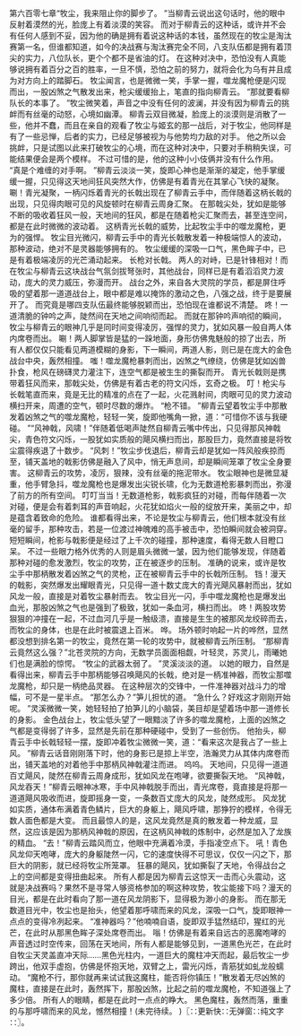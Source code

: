 第六百零七章“牧尘，我来阻止你的脚步了。
”当柳青云说出这句话时，他的眼中反射着漠然的光，脸庞上有着淡漠的笑容。
而对于柳青云的这种话，或许并不会有任何人感到不妥，因为他的确是拥有着说这种话的本钱，虽然现在的牧尘是淘汰赛第一名，但谁都知道，如今的决战赛与淘汰赛完全不同，八支队伍都是拥有着顶尖的实力，八位队长，更个个都不是省油的灯。
在这种对决中，恐怕没有人真能够说拥有着百分之百的胜率，一旦不慎，恐怕之前的努力，就将会化为乌有并且成为对方向上的踏脚石。
牧尘闻言，也是微微一笑，手掌一握，噬龙魔枪便是闪现而出，一股凶煞之气散发出来，枪尖缓缓抬上，笔直的指向柳青云。
“那就要看柳队长的本事了。
”牧尘微笑着，声音之中没有任何的波澜，并没有因为柳青云的挑衅而有丝毫的动怒，心境如幽潭。
柳青云双目微凝，脸庞上的淡漠则是消散了一些，他并不蠢，而且在亲自的观看了牧尘与姬玄的那一战后，对于牧尘，他同样是有了一些忌惮，后者的实力，已经足够被视为与他势均力敌的对手。
他之所以会挑衅，只是试图以此来打破牧尘的心境，而在这种对决中，只要对手稍稍失误，可能结果便会是两个模样。
不过可惜的是，他的这种小小伎俩并没有什么作用。
“真是个难缠的对手啊。
”柳青云淡淡一笑，旋即心神也是渐渐的凝定，他手掌缓缓一握，只见得这天地间狂风突然大作，仿佛是有着青光在其掌心飞快的凝聚。
唰！青光凝聚，一柄闪烁着青光的长戟出现在了柳青云手中，而伴随着这柄长戟的出现，只见得肉眼可见的风旋顿时在柳青云周身汇聚。
在那戟尖处，犹如是能够不断的吸收着狂风一般，天地间的狂风，都是在随着枪尖汇聚而去，甚至连空间，都是在此时微微的波动着。
这柄青光长戟的威势，比起牧尘手中的噬龙魔枪，更为的强悍。
牧尘目光微闪，柳青云手中的青光长戟散发着一种极端惊人的波动，那种波动，绝对不是灵器能够拥有的。
牧尘缓缓的深吸一口气，黑色眸子中，已是有着极端凌厉的光芒涌动起来。
长枪对长戟。
两人的对峙，已是针锋相对！而在牧尘与柳青云这块战台气氛剑拔弩张时，其他战台，同样已是有着滔滔灵力波动，庞大的灵力威压，弥漫而开。
战台之外，来自各大灵院的学员，都是屏住呼吸的望着那一道道战台上，眼中都是难以掩饰的激动之色，八强之战，终于是要展开了。
而究竟是哪四支队伍最终能够脱颖而出，恐怕现在谁都说不清楚。
咚！一道清脆的钟吟之声，陡然间在天地之间响彻而起。
而就在那钟吟声响彻的瞬间，牧尘与柳青云的眼神几乎是同时间变得凌厉，强悍的灵力，犹如风暴一般自两人体内席卷而出。
唰！两人脚掌皆是猛的一跺地面，身形仿佛鬼魅般的掠了出去，所有人都仅仅只能看见两道模糊的身影，下一瞬间，两道人影，则已是在庞大的金色战台中央，轰然相撞。
嗤！噬龙魔枪暴刺而出，凶煞之气缭绕，仿佛是犹如凶兽扑食，枪风在磅礴灵力灌注下，连空气都是被生生的撕裂而开。
青光长戟则是携带着狂风而来，那戟尖处，仿佛是有着古老的符文闪烁，玄奇之极。
叮！枪尖与长戟笔直而来，竟是无比的精准的点在了一起，火花溅射间，肉眼可见的灵力波动横扫开来，周遭的空气，顿时尽数的爆炸。
“枪不错。
”柳青云望着牧尘手中那散发着凶煞之气的噬龙魔枪，轻轻一笑，旋即他嘴角一掀，道：“可惜你不该与我硬碰。
”“风神戟，风啸！”伴随着低喝声陡然自柳青云嘴中传出，只见得那风神戟尖，青色符文闪烁，一股犹如实质般的飓风横扫而出，那股巨力，竟然直接是将牧尘震得疾退了十数步。
“风刺！”牧尘步伐退后，柳青云却是犹如一阵风般疾掠而至，铺天盖地的戟影仿佛是融入了风中，悄无声息间，却是瞬间笼罩了牧尘全身要害。
这柳青云的攻势，凌厉，狠辣，没有丝毫的拖泥带水。
牧尘眼神也是微显凝重，他手臂急抖，噬龙魔枪也是爆发出尖锐长啸，化为无数道枪影暴刺而出，弥漫了前方的所有空间。
叮叮当当！无数道枪影，戟影疯狂的对碰，而每伴随着一次对碰，便是会有着刺耳的声音响起，火花犹如焰火一般的绽放开来，美丽之中，却是蕴含着致命的危险。
谁都看得出来，不论是牧尘与柳青云，他们根本就没有丝毫的留手，那种攻击，若是一位渡过神魄难的高手被击中，恐怕瞬间就会被洞穿。
短短瞬间，枪影与戟影便是经过了上千次的碰撞，那种速度，看得无数人目瞪口呆。
不过一些眼力格外优秀的人则是眉头微微一皱，因为他们能够发现，伴随着那种对碰的愈发激烈，牧尘的攻势，正在被逐步的压制。
准确的说来，或许是牧尘手中那柄散发着凶煞之气的灵枪，正在被柳青云手中的长戟所压制。
铛！漫天的戟影，突然爆发出耀眼青光，只见得一道十数丈庞大的青光飓风暴射而出，犹如风龙一般，直接是对着牧尘暴射而去。
牧尘目光一闪，手中噬龙魔枪也是爆发出血光，那股凶煞之气也是强到了极致，犹如一条血河，横扫而出。
咚！两股攻势狠狠的冲撞在一起，不过血河几乎是一触级溃，直接是生生的被那风龙绞碎而去，而牧尘的身体，也是在此时被震退上百米。
哗。
场外顿时响起一片的哗然，显然都没想到排名第一的牧尘，竟然在第一轮的攻势中，就被柳青云所压制。
“那柳青云竟然这么强？”北苍灵院的方向，无数学员面面相觑，叶轻灵，苏灵儿，雨曦她们也是满脸的惊愕。
“牧尘的武器太弱了。
”灵溪淡淡的道。
以她的眼力，自然是看得出来，柳青云手中那柄能够召唤飓风的长戟，绝对是一柄准神器，而牧尘那噬龙魔枪，却只是一柄绝品灵器。
在这种层次的交锋中，一件准神器对战斗力的增幅，可不是一星半点。
“那怎么办？”笋儿担忧的道。
“急什么？好戏这才刚刚开始呢。
”灵溪微微一笑，她轻轻拍了拍笋儿的小脑袋，美目却是望着场中那一道修长的身影。
金色战台上，牧尘低头望了一眼黯淡了许多的噬龙魔枪，上面的凶煞之气都是变得弱了许多，显然是先前在那种硬碰中，受到了一些创伤。
他抬头，柳青云手中长戟轻轻一摆，旋即冲着牧尘微微一笑，道：“看来这次是我占了一些上风。
”柳青云话音刚刚落下时，他的身影已是掠上半空，浩瀚灵力从其体内席卷而出，铺天盖地的对着他手中那柄风神戟灌注而进。
呜呜。
天地间，只见得一道道百丈飓风，陡然在柳青云周身成形，犹如风龙在咆哮，欲要撕裂天地。
“风神戟，风龙吞天！”柳青云眼神冰寒，手中风神戟脱手而出，青光席卷，竟直接是将那一道道飓风吸收而进，旋即摇身一变，一条数百丈庞大的风龙，陡然成形。
风龙犹如实质，通体布满着青色鳞片，巨大的身躯上，飓风呼啸，那狰狞的模样，令得无数人面色都是大变。
而且最惊人的是，这风龙竟然是真的散发着一种龙威，显然，这应该是因为那柄风神戟的原因，在这柄风神戟的炼制中，必然是加入了龙族的精血。
“去！”柳青云踏风而立，他眼中充满着冷漠，手指凌空点下。
吼！青色风龙仰天咆哮，庞大的身躯陡然一闪，它的速度快得不可思议，仅仅一闪之下，那巨大的阴影，就已经将牧尘所笼罩。
狂暴的飓风，犹如撕裂了天地，令得战台之上的空间都是变得扭曲起来。
所有人都是因为柳青云这惊天一击而心头震动，这就是决战赛吗？果然不是寻常人够资格参加的啊这种攻势，牧尘能接下吗？漫天的目光，都是在此时看向了那一道在风龙阴影下，显得极为渺小的身影。
而在那无数道目光中，牧尘也是抬头，他望着那呼啸而来的风龙，深吸一口气，旋即眼神一点点的变得冷冽起来。
“准神器吗？”他喃喃自语，旋即双手猛然结印，猩红的光芒，在此时从那黑色眸子深处席卷而出。
嗡！仿佛是有着来自远古的恶魔咆哮的声音透过时空传来，回荡在天地间，所有人都是能够见到，一道黑色光芒，在此时自牧尘天灵盖直冲天际……黑色光柱内，一道巨大的魔柱冲天而起，最后牧尘一步跨出，他双手虚抱，仿佛是怀抱天地，双臂之上，雷光闪烁，青筋犹如虬龙般蠕动。
“魔枪不行，那你就再来试试我这魔柱，能否将你镇压！”散发着无尽凶煞的魔柱，直接是在此时，轰然挥下，那股凶煞，比起之前的噬龙魔枪，不知道强上了多少倍。
所有人的眼睛，都是在此时一点点的睁大。
黑色魔柱，轰然而落，重重的与那呼啸而来的风龙，憾然相撞！(未完待续。
)〖∷更新快∷无弹窗∷纯文字∷〗。
